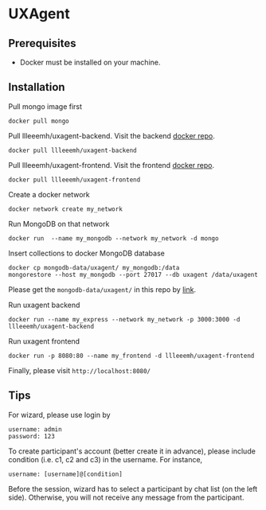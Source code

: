 # UXAgent

## Prerequisites

- Docker must be installed on your machine.

## Installation 
Pull mongo image first

    docker pull mongo
    
Pull llleeemh/uxagent-backend. Visit the backend [docker repo](https://hub.docker.com/repository/docker/llleeemh/uxagent-backend).

    docker pull llleeemh/uxagent-backend
  
Pull llleeemh/uxagent-frontend. Visit the frontend [docker repo](https://hub.docker.com/repository/docker/llleeemh/uxagent-frontend).
  
    docker pull llleeemh/uxagent-frontend
    
Create a docker network

    docker network create my_network

Run MongoDB on that network

    docker run  --name my_mongodb --network my_network -d mongo
    
Insert collections to docker MongoDB database

    docker cp mongodb-data/uxagent/ my_mongodb:/data
    mongorestore --host my_mongodb --port 27017 --db uxagent /data/uxagent
    
Please get the `mongodb-data/uxagent/` in this repo by [link](https://github.com/liminghao0914/UXAgent/raw/master/mongodb-data.zip).
    
Run uxagent backend
    
    docker run --name my_express --network my_network -p 3000:3000 -d llleeemh/uxagent-backend
    
Run uxagent frontend

    docker run -p 8080:80 --name my_frontend -d llleeemh/uxagent-frontend
    
Finally, please visit `http://localhost:8080/`

## Tips
For wizard, please use login by

    username: admin
    password: 123
    
To create participant's account (better create it in advance), please include condition (i.e. c1, c2 and c3) in the username. For instance,

    username: [username]@[condition]
    
 Before the session, wizard has to select a participant by chat list (on the left side). Otherwise, you will not receive any message from the participant.

